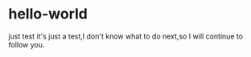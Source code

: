 # hello-world
just test
it's just a test,I don't know what to do next,so I will continue to follow you.
